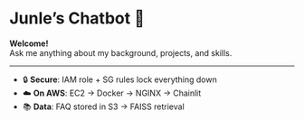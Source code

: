 # Junle’s Chatbot 🤖

**Welcome!**  
Ask me anything about my background, projects, and skills.

---

- 🔒 **Secure**: IAM role + SG rules lock everything down  
- ☁️ **On AWS**: EC2 → Docker → NGINX → Chainlit  
- 📚 **Data**: FAQ stored in S3 → FAISS retrieval  
